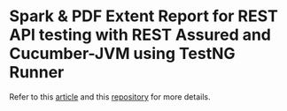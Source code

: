 # Spark & PDF Extent Report for REST API testing with REST Assured and Cucumber-JVM using TestNG Runner

Refer to this [article](https://ghchirp.tech/4199/) and this [repository](https://github.com/grasshopper7/cucumber-rest-assured-extent-report-plugin) for more details.
